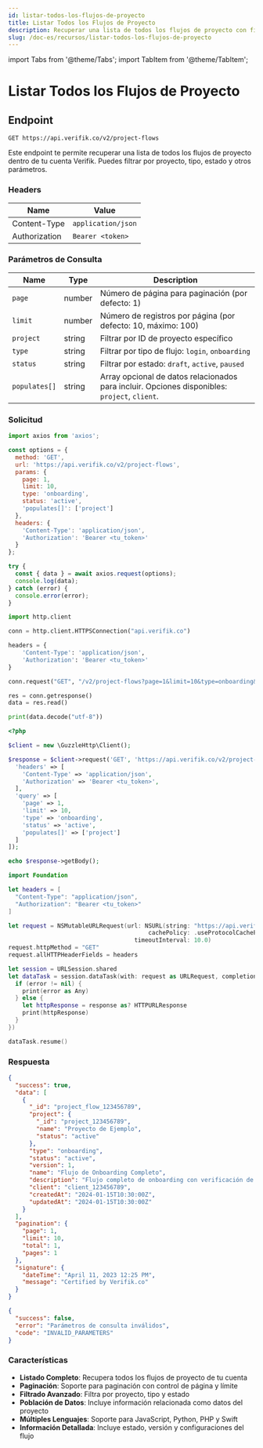 ```yaml
---
id: listar-todos-los-flujos-de-proyecto
title: Listar Todos los Flujos de Proyecto
description: Recuperar una lista de todos los flujos de proyecto con filtrado opcional y paginación
slug: /doc-es/recursos/listar-todos-los-flujos-de-proyecto
---
```


import Tabs from '@theme/Tabs';
import TabItem from '@theme/TabItem';

# Listar Todos los Flujos de Proyecto

## Endpoint

```
GET https://api.verifik.co/v2/project-flows
```

Este endpoint te permite recuperar una lista de todos los flujos de proyecto dentro de tu cuenta Verifik. Puedes filtrar por proyecto, tipo, estado y otros parámetros.

### Headers

| Name          | Value              |
| ------------- | ------------------ |
| Content-Type  | `application/json` |
| Authorization | `Bearer <token>`   |

### Parámetros de Consulta

| Name          | Type    | Description                                                                                    |
| ------------- | ------- | ---------------------------------------------------------------------------------------------- |
| `page`        | number  | Número de página para paginación (por defecto: 1)                                             |
| `limit`       | number  | Número de registros por página (por defecto: 10, máximo: 100)                                |
| `project`     | string  | Filtrar por ID de proyecto específico                                                          |
| `type`        | string  | Filtrar por tipo de flujo: `login`, `onboarding`                                             |
| `status`      | string  | Filtrar por estado: `draft`, `active`, `paused`                                              |
| `populates[]` | string  | Array opcional de datos relacionados para incluir. Opciones disponibles: `project`, `client`. |

### Solicitud

<Tabs>
  <TabItem value="javascript" label="JavaScript">

```javascript
import axios from 'axios';

const options = {
  method: 'GET',
  url: 'https://api.verifik.co/v2/project-flows',
  params: {
    page: 1,
    limit: 10,
    type: 'onboarding',
    status: 'active',
    'populates[]': ['project']
  },
  headers: {
    'Content-Type': 'application/json',
    'Authorization': 'Bearer <tu_token>'
  }
};

try {
  const { data } = await axios.request(options);
  console.log(data);
} catch (error) {
  console.error(error);
}
```

  </TabItem>
  <TabItem value="python" label="Python">

```python
import http.client

conn = http.client.HTTPSConnection("api.verifik.co")

headers = {
    'Content-Type': 'application/json',
    'Authorization': 'Bearer <tu_token>'
}

conn.request("GET", "/v2/project-flows?page=1&limit=10&type=onboarding&status=active&populates[]=project", headers=headers)

res = conn.getresponse()
data = res.read()

print(data.decode("utf-8"))
```

  </TabItem>
  <TabItem value="php" label="PHP">

```php
<?php

$client = new \GuzzleHttp\Client();

$response = $client->request('GET', 'https://api.verifik.co/v2/project-flows', [
  'headers' => [
    'Content-Type' => 'application/json',
    'Authorization' => 'Bearer <tu_token>',
  ],
  'query' => [
    'page' => 1,
    'limit' => 10,
    'type' => 'onboarding',
    'status' => 'active',
    'populates[]' => ['project']
  ]
]);

echo $response->getBody();
```

  </TabItem>
  <TabItem value="swift" label="Swift">

```swift
import Foundation

let headers = [
  "Content-Type": "application/json",
  "Authorization": "Bearer <tu_token>"
]

let request = NSMutableURLRequest(url: NSURL(string: "https://api.verifik.co/v2/project-flows?page=1&limit=10&type=onboarding&status=active&populates[]=project")! as URL,
                                        cachePolicy: .useProtocolCachePolicy,
                                    timeoutInterval: 10.0)
request.httpMethod = "GET"
request.allHTTPHeaderFields = headers

let session = URLSession.shared
let dataTask = session.dataTask(with: request as URLRequest, completionHandler: { (data, response, error) -> Void in
  if (error != nil) {
    print(error as Any)
  } else {
    let httpResponse = response as? HTTPURLResponse
    print(httpResponse)
  }
})

dataTask.resume()
```

  </TabItem>
</Tabs>

### Respuesta

<Tabs>
  <TabItem value="200" label="200">

```json
{
  "success": true,
  "data": [
    {
      "_id": "project_flow_123456789",
      "project": {
        "_id": "project_123456789",
        "name": "Proyecto de Ejemplo",
        "status": "active"
      },
      "type": "onboarding",
      "status": "active",
      "version": 1,
      "name": "Flujo de Onboarding Completo",
      "description": "Flujo completo de onboarding con verificación de email, teléfono y biométrica",
      "client": "client_123456789",
      "createdAt": "2024-01-15T10:30:00Z",
      "updatedAt": "2024-01-15T10:30:00Z"
    }
  ],
  "pagination": {
    "page": 1,
    "limit": 10,
    "total": 1,
    "pages": 1
  },
  "signature": {
    "dateTime": "April 11, 2023 12:25 PM",
    "message": "Certified by Verifik.co"
  }
}
```

  </TabItem>
  <TabItem value="400" label="400">

```json
{
  "success": false,
  "error": "Parámetros de consulta inválidos",
  "code": "INVALID_PARAMETERS"
}
```

  </TabItem>
</Tabs>

### Características

- **Listado Completo**: Recupera todos los flujos de proyecto de tu cuenta
- **Paginación**: Soporte para paginación con control de página y límite
- **Filtrado Avanzado**: Filtra por proyecto, tipo y estado
- **Población de Datos**: Incluye información relacionada como datos del proyecto
- **Múltiples Lenguajes**: Soporte para JavaScript, Python, PHP y Swift
- **Información Detallada**: Incluye estado, versión y configuraciones del flujo
